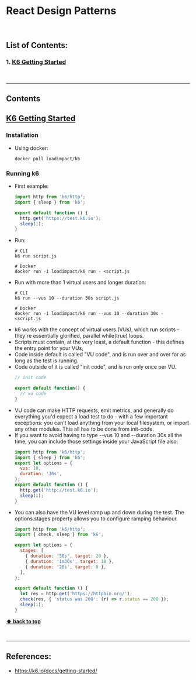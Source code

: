 # React Design Patterns

</br>

## List of Contents:
### 1. [K6 Getting Started](#content-1)


</br>

---

## Contents

## [K6 Getting Started](https://k6.io/docs/getting-started/) <span id="content-1"><span>

### Installation
- Using docker:
  ```shell
  docker pull loadimpact/k6
  ```

### Running k6
- First example:
  ```javascript
  import http from 'k6/http';
  import { sleep } from 'k6';

  export default function () {
    http.get('https://test.k6.io');
    sleep(1);
  }
  ```
- Run:
  ```shell
  # CLI
  k6 run script.js

  # Docker
  docker run -i loadimpact/k6 run - <script.js
  ```
- Run with more than 1 virtual users and longer duration:
  ```shell
  # CLI
  k6 run --vus 10 --duration 30s script.js

  # Docker
  docker run -i loadimpact/k6 run --vus 10 --duration 30s - <script.js
  ```
- k6 works with the concept of virtual users (VUs), which run scripts - they're essentially glorified, parallel while(true) loops.
- Scripts must contain, at the very least, a default function - this defines the entry point for your VUs,
- Code inside default is called "VU code", and is run over and over for as long as the test is running.
- Code outside of it is called "init code", and is run only once per VU.
  ```javascript
  // init code

  export default function() {
    // vu code
  }
  ```
- VU code can make HTTP requests, emit metrics, and generally do everything you'd expect a load test to do - with a few important exceptions: you can't load anything from your local filesystem, or import any other modules. This all has to be done from init-code.
- If you want to avoid having to type --vus 10 and --duration 30s all the time, you can include those settings inside your JavaScript file also:
  ```javascript
  import http from 'k6/http';
  import { sleep } from 'k6';
  export let options = {
    vus: 10,
    duration: '30s',
  };
  export default function () {
    http.get('http://test.k6.io');
    sleep(1);
  }
  ```
- You can also have the VU level ramp up and down during the test. The options.stages property allows you to configure ramping behaviour.
  ```javascript
  import http from 'k6/http';
  import { check, sleep } from 'k6';

  export let options = {
    stages: [
      { duration: '30s', target: 20 },
      { duration: '1m30s', target: 10 },
      { duration: '20s', target: 0 },
    ],
  };

  export default function () {
    let res = http.get('https://httpbin.org/');
    check(res, { 'status was 200': (r) => r.status == 200 });
    sleep(1);
  }
  ```


**[⬆ back to top](#list-of-contents)**

</br>

---

## References:
- https://k6.io/docs/getting-started/